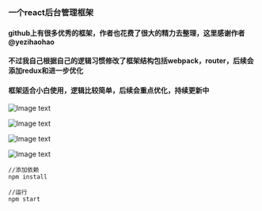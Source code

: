 ### 一个react后台管理框架

#### github上有很多优秀的框架，作者也花费了很大的精力去整理，这里感谢作者@yezihaohao

#### 不过我自己根据自己的逻辑习惯修改了框架结构包括webpack，router，后续会添加redux和进一步优化

#### 框架适合小白使用，逻辑比较简单，后续会重点优化，持续更新中

![Image text](../../../bigbigqiang/imgs/ban.png)

![Image text](../../../bigbigqiang/imgs/button.png)

![Image text](../../../bigbigqiang/imgs/form.png)

![Image text](../../../bigbigqiang/imgs/table.png)

```
//添加依赖
npm install

//运行
npm start

```